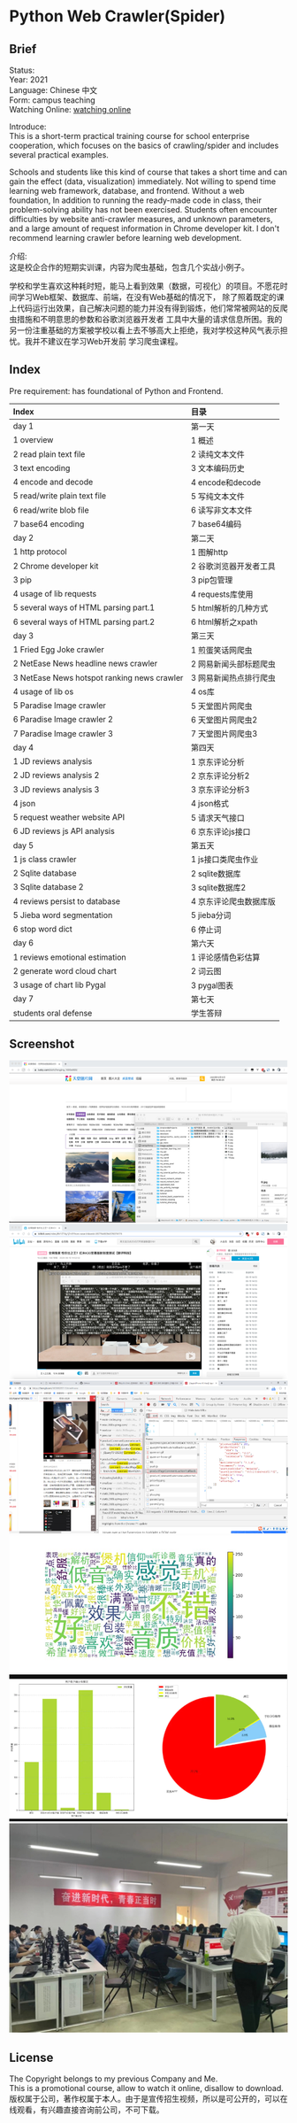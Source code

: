 Python Web Crawler(Spider)
===
## Brief
Status:  
Year: 2021  
Language: Chinese 中文  
Form: campus teaching  
Watching Online: [watching online](https://buckets.zyzypy.com/python_spider/)  

Introduce:  
This is a short-term practical training course for school enterprise cooperation, which focuses on the basics of crawling/spider 
and includes several practical examples.  

Schools and students like this kind of course that takes a short time and can gain the effect (data, visualization) immediately.
Not willing to spend time learning web framework, database, and frontend. Without a web foundation,
In addition to running the ready-made code in class, their problem-solving ability has not been exercised. 
Students often encounter difficulties by website anti-crawler measures, and unknown parameters, 
and a large amount of request information in Chrome developer kit.
I don't recommend learning crawler before learning web development.  

介绍:  
这是校企合作的短期实训课，内容为爬虫基础，包含几个实战小例子。  

学校和学生喜欢这种耗时短，能马上看到效果（数据，可视化）的项目。不愿花时间学习Web框架、数据库、前端，在没有Web基础的情况下，
除了照着既定的课上代码运行出效果，自己解决问题的能力并没有得到锻炼，他们常常被网站的反爬虫措施和不明意思的参数和谷歌浏览器开发者
工具中大量的请求信息所困。我的另一份注重基础的方案被学校以看上去不够高大上拒绝，我对学校这种风气表示担忧。我并不建议在学习Web开发前
学习爬虫课程。


## Index
Pre requirement: has foundational of Python and Frontend.   
 
| Index                                       | 目录              |
|:--------------------------------------------|:----------------|
| day 1                                       | 第一天             |
| 1 overview                                  | 1 概述            |
| 2 read plain text file                      | 2 读纯文本文件        |
| 3 text encoding                             | 3 文本编码历史        |
| 4 encode and decode                         | 4 encode和decode |
| 5 read/write plain text file                | 5 写纯文本文件        |
| 6 read/write blob file                      | 6 读写非文本文件       |
| 7 base64 encoding                           | 7 base64编码      |
| day 2                                       | 第二天             |
| 1 http protocol                             | 1 图解http        |
| 2 Chrome developer kit                      | 2 谷歌浏览器开发者工具    |
| 3 pip                                       | 3 pip包管理        |
| 4 usage of lib requests                     | 4 requests库使用   |
| 5 several ways of HTML parsing part.1       | 5 html解析的几种方式   |
| 6 several ways of HTML parsing part.2       | 6 html解析之xpath  |
| day 3                                       | 第三天             |
| 1 Fried Egg Joke crawler                    | 1 煎蛋笑话网爬虫       |
| 2 NetEase News headline news crawler        | 2 网易新闻头部标题爬虫    |
| 3 NetEase News hotspot ranking news crawler | 3 网易新闻热点排行爬虫    |
| 4 usage of lib os                           | 4 os库           |
| 5 Paradise Image crawler                    | 5 天堂图片网爬虫       |
| 6 Paradise Image crawler 2                  | 6 天堂图片网爬虫2      |
| 7 Paradise Image crawler 3                  | 7 天堂图片网爬虫3      |
| day 4                                       | 第四天             |
| 1 JD reviews analysis                       | 1 京东评论分析        |
| 2 JD reviews analysis 2                     | 2 京东评论分析2       |
| 3 JD reviews analysis 3                     | 3 京东评论分析3       |
| 4 json                                      | 4 json格式        |
| 5 request weather website API               | 5 请求天气接口        |
| 6 JD reviews js API analysis                | 6 京东评论js接口      |
| day 5                                       | 第五天             |
| 1 js class crawler                          | 1 js接口类爬虫作业     |
| 2 Sqlite database                           | 2 sqlite数据库     |
| 3 Sqlite database 2                         | 3 sqlite数据库2    |
| 4 reviews persist to database               | 4 京东评论爬虫数据库版    |
| 5 Jieba word segmentation                   | 5 jieba分词       |
| 6 stop word dict                            | 6 停止词           |
| day 6                                       | 第六天             |
| 1 reviews emotional estimation              | 1 评论感情色彩估算      |
| 2 generate word cloud chart                 | 2 词云图           |
| 3 usage of chart lib Pygal                  | 3 pygal图表       |
| day 7                                       | 第七天             |
| students oral defense                       | 学生答辩            |

## Screenshot
![1](./README_IMG/1.png)  
![2](./README_IMG/2.png)  
![3](./README_IMG/3.png)  
![4](./README_IMG/4.png)  
![5](./README_IMG/5.png)  
![6](./README_IMG/6.jpeg)  

## License
The Copyright belongs to my previous Company and Me.  
This is a promotional course, allow to watch it online, disallow to download.  
版权属于公司，著作权属于本人。由于是宣传招生视频，所以是可公开的，可以在线观看，有兴趣直接咨询前公司，不可下载。  




